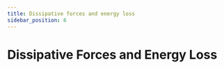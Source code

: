 ```yaml
---
title: Dissipative forces and energy loss
sidebar_position: 6
---
```

# Dissipative Forces and Energy Loss
